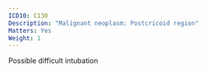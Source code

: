 ```yaml
---
ICD10: C130
Description: "Malignant neoplasm: Postcricoid region"
Matters: Yes
Weight: 1
---
```

Possible difficult intubation
